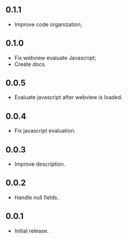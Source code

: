 ## 0.1.1

- Improve code organization;

## 0.1.0

- Fix webview evaluate Javascript;
- Create docs.

## 0.0.5

- Evaluate javascript after webview is loaded.

## 0.0.4

- Fix javascript evaluation.

## 0.0.3

- Improve description.

## 0.0.2

- Handle null fields.

## 0.0.1

- Initial release.
